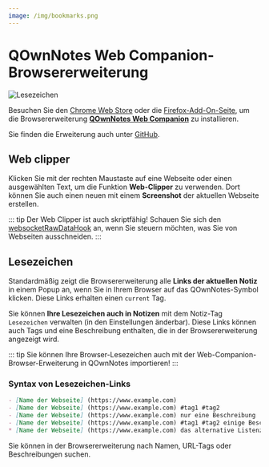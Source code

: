 ```yaml
---
image: /img/bookmarks.png
---
```


# QOwnNotes Web Companion-Browsererweiterung

![Lesezeichen](/img/bookmarks.png)

Besuchen Sie den [Chrome Web Store](https://chrome.google.com/webstore/detail/qownnotes-web-companion/pkgkfnampapjbopomdpnkckbjdnpkbkp) oder die [Firefox-Add-On-Seite](https://addons.mozilla.org/firefox/addon/qownnotes-web-companion), um die Browsererweiterung [**QOwnNotes Web Companion**](https://github.com/qownnotes/web-companion/) zu installieren.

Sie finden die Erweiterung auch unter [GitHub](https://github.com/qownnotes/web-companion/).

## Web clipper

Klicken Sie mit der rechten Maustaste auf eine Webseite oder einen ausgewählten Text, um die Funktion **Web-Clipper** zu verwenden. Dort können Sie auch einen neuen mit einem **Screenshot** der aktuellen Webseite erstellen.

::: tip
Der Web Clipper ist auch skriptfähig! Schauen Sie sich den [websocketRawDataHook](../scripting/hooks.md#websocketrawdatahook) an, wenn Sie steuern möchten, was Sie von Webseiten ausschneiden.
:::

## Lesezeichen

Standardmäßig zeigt die Browsererweiterung alle **Links der aktuellen Notiz** in einem Popup an, wenn Sie in Ihrem Browser auf das QOwnNotes-Symbol klicken. Diese Links erhalten einen `current` Tag.

Sie können **Ihre Lesezeichen auch in Notizen** mit dem Notiz-Tag `Lesezeichen` verwalten (in den Einstellungen änderbar). Diese Links können auch Tags und eine Beschreibung enthalten, die in der Browsererweiterung angezeigt wird.

::: tip
Sie können Ihre Browser-Lesezeichen auch mit der Web-Companion-Browser-Erweiterung in QOwnNotes importieren!
:::

### Syntax von Lesezeichen-Links

```markdown
- [Name der Webseite] (https://www.example.com)
- [Name der Webseite] (https://www.example.com) #tag1 #tag2
- [Name der Webseite] (https://www.example.com) nur eine Beschreibung
- [Name der Webseite] (https://www.example.com) #tag1 #tag2 einige Beschreibungen und Tags
* [Name der Webseite] (https://www.example.com) das alternative Listenzeichen funktioniert ebenfalls
```

Sie können in der Browsererweiterung nach Namen, URL-Tags oder Beschreibungen suchen.
